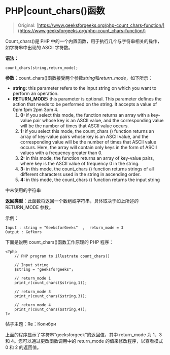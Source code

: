 # PHP|count_chars()函数

> Original: [https://www.geeksforgeeks.org/php-count_chars-function/](https://www.geeksforgeeks.org/php-count_chars-function/)

Count_chars()是 PHP 中的一个内置函数，用于执行几个与字符串相关的操作，如字符串中出现的 ASCII 字符数。

**语法：**

```
count_chars(string,return_mode);

```

**参数**：count_chars()函数接受两个参数*string*和*return_mode*，如下所示：

*   **string:** this parameter refers to the input string on which you want to perform an operation.
*   **RETURN_MODE:** this parameter is optional. This parameter defines the action that needs to be performed on the string. It accepts a value of 0pm 1pm 2pm 3pm 4.
    1.  **0:** if you select this mode, the function returns an array with a key-value pair whose key is an ASCII value, and the corresponding value will be the number of times that ASCII value occurs.
    2.  **1:** if you select this mode, the count_chars () function returns an array of key-value pairs whose key is an ASCII value, and the corresponding value will be the number of times that ASCII value occurs. Here, the array will contain only keys in the form of ASCII values with a frequency greater than 0.
    3.  **2:** in this mode, the function returns an array of key-value pairs, where key is the ASCII value of frequency 0 in the string.
    4.  **3:** in this mode, the count_chars () function returns strings of all different characters used in the string in ascending order.
    5.  **4:** in this mode, the count_chars () function returns the input string

中未使用的字符串

**返回类型**：此函数将返回一个数组或字符串，具体取决于如上所述的 RETURN_MODE 参数。

示例：

```
Input : string = "GeeksforGeeks"  ,  return_mode = 3
Output : Gefkors

```

下面是说明 count_chars()函数工作原理的 PHP 程序：

```
<?php
    // PHP program to illustrate count_chars() 

    // Input string
    $string = "geeksforgeeks";

    // return_mode 1
    print_r(count_chars($string,1));

    // return_mode 3
    print_r(count_chars($string,3));

    // return_mode 4
    print_r(count_chars($string,4));
?>
```

帖子主题：Re：Колибри

上面的程序显示了字符串“geeksforgeek”的返回值，其中 return_mode 为 1、3 和 4。您可以通过更改函数调用中的 return_mode 的值来修改程序，以查看模式 0 和 2 的返回值。